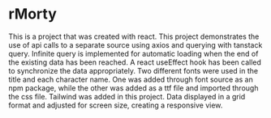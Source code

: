 # rMorty

This is a project that was created with react. This project demonstrates the use of api calls to a separate source using axios and querying with tanstack query. Infinite query is implemented for automatic loading when the end of the existing data has been reached. A react useEffect hook has been called to synchronize the data appropriately. Two different fonts were used in the title and each character name. One was added through font source as an npm package, while the other was added as a ttf file and imported through the css file. Tailwind was added in this project. Data displayed in a grid format and adjusted for screen size, creating a responsive view. 

